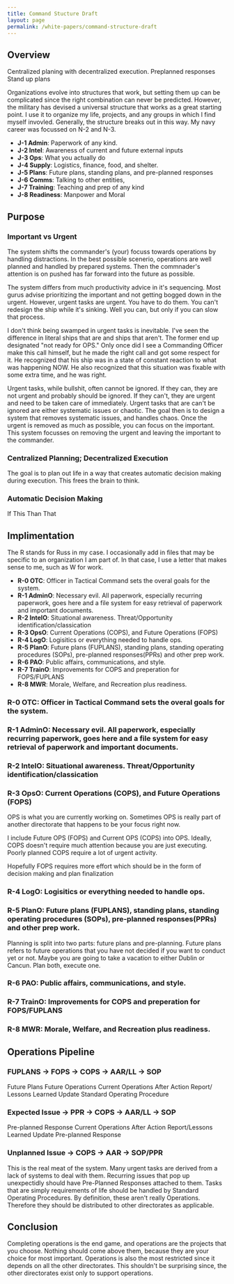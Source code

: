 ```yaml
---
title: Command Stucture Draft
layout: page
permalink: /white-papers/command-structure-draft
---
```


## Overview

Centralized planing with decentralized execution.
Preplanned responses
Stand up plans

Organizations evolve into structures that work, but setting them up can be complicated since the right combination can never be predicted.
However, the military has devised a universal structure that works as a great starting point. 
I use it to organize my life, projects, and any groups in which I find myself invovled.
Generally, the structure breaks out in this way.
My navy career was focussed on N-2 and N-3.

 - **J-1 Admin**: Paperwork of any kind.
 - **J-2 Intel**: Awareness of current and future external inputs
 - **J-3 Ops**: What you actually do
 - **J-4 Supply**: Logistics, finance, food, and shelter.
 - **J-5 Plans**: Future plans, standing plans, and pre-planned responses
 - **J-6 Comms**: Talking to other entities, 
 - **J-7 Training**: Teaching and prep of any kind
 - **J-8 Readiness**: Manpower and Moral

## Purpose

### Important vs Urgent

The system shifts the commander's (your) focuss towards operations by handling distractions. 
In the best possible scenerio, operations are well planned and handled by prepared systems.
Then the commnader's attention is on pushed has far forward into the future as possible.

The system differs from much productivity advice in it's sequencing.
Most gurus advise prioritizing the important and not getting bogged down in the urgent.
However, urgent tasks are urgent. You have to do them.
You can't redesign the ship while it's sinking. 
Well you can, but only if you can slow that process.

I don't think being swamped in urgent tasks is inevitable. 
I've seen the difference in literal ships that are and ships that aren't.
The former end up designated "not ready for OPS."
Only once did I see a Commanding Officer make this call himself, but he made the right call and got some respect for it.
He recognized that his ship was in a state of constant reaction to what was happening NOW. 
He also recognized that this situation was fixable with some extra time, and he was right.

Urgent tasks, while bullshit, often cannot be ignored.
If they can, they are not urgent and probably should be ignored.
If they can't, they are urgent and need to be taken care of immediately. 
Urgent tasks that are can't be ignored are either systematic issues or chaotic. 
The goal then is to design a system that removes systematic issues, and handles chaos.
Once the urgent is removed as much as possible, you can focus on the important. 
This system focusses on removing the urgent and leaving the important to the commander.

### Centralized Planning; Decentralized Execution

The goal is to plan out life in a way that creates automatic decision making during execution.
This frees the brain to think.

### Automatic Decision Making

If This Than That

## Implimentation

The R stands for Russ in my case.
I occasionally add in files that may be specific to an organization I am part of.
In that case, I use a letter that makes sense to me, such as W for work.

 - **R-0 OTC**: Officer in Tactical Command sets the overal goals for the system.
 - **R-1 AdminO**: Necessary evil. All paperwork, especially recurring paperwork, goes here and a file system for easy retrieval of paperwork and important documents.
 - **R-2 IntelO**: Situational awareness. Threat/Opportunity identification/classication
 - **R-3 OpsO**: Current Operations (COPS), and Future Operations (FOPS)
 - **R-4 LogO**: Logisitics or everything needed to handle ops.
 - **R-5 PlanO**: Future plans (FUPLANS), standing plans, standing operating procedures (SOPs), pre-planned responses(PPRs) and other prep work.
 - **R-6 PAO**: Public affairs, communications, and style.
 - **R-7 TrainO**: Improvements for COPS and preperation for FOPS/FUPLANS
 - **R-8 MWR**: Morale, Welfare, and Recreation plus readiness.

### **R-0 OTC**: Officer in Tactical Command sets the overal goals for the system.


### **R-1 AdminO**: Necessary evil. All paperwork, especially recurring paperwork, goes here and a file system for easy retrieval of paperwork and important documents.


### **R-2 IntelO**: Situational awareness. Threat/Opportunity identification/classication


### **R-3 OpsO**: Current Operations (COPS), and Future Operations (FOPS)

OPS is what you are currently working on.
Sometimes OPS is really part of another directorate that happens to be your focus right now.

I include Future OPS (FOPS) and Current OPS (COPS) into OPS.
Ideally, COPS doesn't require much attention because you are just executing.
Poorly planned COPS require a lot of urgent activity.

Hopefully FOPS requires more effort which should be in the form of decision making and plan finalization 


### **R-4 LogO**: Logisitics or everything needed to handle ops.


### **R-5 PlanO**: Future plans (FUPLANS), standing plans, standing operating procedures (SOPs), pre-planned responses(PPRs) and other prep work.

Planning is split into two parts: future plans and pre-planning.
Future plans refers to future operations that you have not decided if you want to conduct yet or not. 
Maybe you are going to take a vacation to either Dublin or Cancun. Plan both, execute one.


### **R-6 PAO**: Public affairs, communications, and style.


### **R-7 TrainO**: Improvements for COPS and preperation for FOPS/FUPLANS


### **R-8 MWR**: Morale, Welfare, and Recreation plus readiness.

## Operations Pipeline

### FUPLANS -> FOPS -> COPS -> AAR/LL -> SOP

Future Plans
Future Operations
Current Operations
After Action Report/ Lessons Learned
Update Standard Operating Procedure

### Expected Issue -> PPR -> COPS -> AAR/LL -> SOP

Pre-planned Response
Current Operations
After Action Report/Lessons Learned
Update Pre-planned Response


### Unplanned Issue -> COPS -> AAR -> SOP/PPR

This is the real meat of the system.
Many urgent tasks are derived from a lack of systems to deal with them. 
Recurring issues that pop up unexpectidly should have Pre-Planned Responses attached to them. 
Tasks that are simply requirements of life should be handled by Standard Operating Procedures.
By definition, these aren't really Operations.
Therefore they should be distributed to other directorates as applicable.

## Conclusion

Completing operations is the end game, and operations are the projects that you choose. 
Nothing should come above them, because they are your choice for most important. 
Operations is also the most restricted since it depends on all the other directorates.
This shouldn't be surprising since, the other directorates exist only to support operations.
